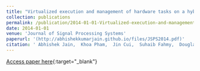 ```yaml
---
title: "Virtualized execution and management of hardware tasks on a hybrid ARM-FPGA platform"
collection: publications
permalink: /publication/2014-01-01-Virtualized-execution-and-management-of-hardware-tasks-on-a-hybrid-ARM-FPGA-platform
date: 2014-01-01
venue: 'Journal of Signal Processing Systems'
paperurl: '(http://abhishekkumarjain.github.io/files/JSPS2014.pdf)'
citation: ' Abhishek Jain,  Khoa Pham,  Jin Cui,  Suhaib Fahmy,  Douglas Maskell, &quot;Virtualized execution and management of hardware tasks on a hybrid ARM-FPGA platform.&quot; Journal of Signal Processing Systems, 2014.'
---
```

[Access paper here]((http://abhishekkumarjain.github.io/files/JSPS2014.pdf)){:target="_blank"}
